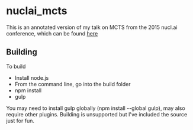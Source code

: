 # nuclai_mcts
This is an annotated version of my talk on MCTS from the 2015 nucl.ai conference, which can be found [here](http://gwaredd.github.io/nuclai_mcts/)

## Building
To build

* Install node.js
* From the command line, go into the build folder
* npm install
* gulp
 
You may need to install gulp globally (npm install --global gulp), may also require other plugins. Building is unsupported but I've included the source just for fun.

